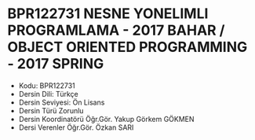 # BPR122731 NESNE YONELIMLI PROGRAMLAMA - 2017 BAHAR / OBJECT ORIENTED PROGRAMMING - 2017 SPRING

* Kodu: BPR122731
* Dersin Dili:	Türkçe
* Dersin Seviyesi:	Ön Lisans
* Dersin Türü	Zorunlu
* Dersin Koordinatörü	Öğr.Gör. Yakup Görkem GÖKMEN
* Dersi Verenler	Öğr.Gör. Özkan SARI

